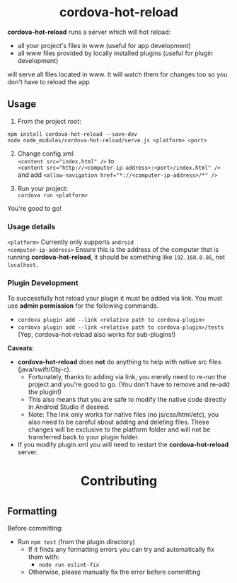 <h1 align="center">cordova-hot-reload</h1>

**cordova-hot-reload** runs a server which will hot reload:
- all your project's files in www (useful for app development)
- all www files provided by locally installed plugins (useful for plugin development)

will serve all files located in www.  It will watch them for changes too so you don't have to reload the app 

## Usage

1) From the project root:
```
npm install cordova-hot-reload --save-dev
node node_modules/cordova-hot-reload/serve.js <platform> <port>
```
2) Change config.xml:  
`<content src="index.html" />` to  
`<content src="http://<computer-ip-address>:<port>/index.html" />`  
and add `<allow-navigation href="*://<computer-ip-address>/*" />`

3) Run your project:  
`cordova run <platform>`

You're good to go!

### Usage details

`<platform>` Currently only supports `android`  
`<computer-ip-address>` Ensure this is the address of the computer that is running **cordova-hot-reload**, it should be something like `192.168.0.86`, not `localhost`.


### Plugin Development

To successfully hot reload your plugin it must be added via link.  You must use **admin permission** for the following commands.

* `cordova plugin add --link <relative path to cordova-plugin>` 
* `cordova plugin add --link <relative path to cordova-plugin>/tests` (Yep, cordova-hot-reload also works for sub-plugins!)

**Caveats**: 
- **cordova-hot-reload** does **not** do anything to help with native src files (java/swift/Obj-c).  
  - Fortunately, thanks to adding via link, you merely need to re-run the project and you're good to go.  (You don't have to remove and re-add the plugin!)  
  - This also means that you are safe to modify the native code directly in Android Studio if desired.  
  - Note: The link only works for native files (no js/css/html/etc), you also need to be careful about adding and deleting files.  These changes will be exclusive to the platform folder and will not be transferred back to your plugin folder.
- If you modify plugin.xml you will need to restart the **cordova-hot-reload** server.

<h1 align="center">Contributing<h1>

## Formatting

Before committing:

* Run `npm test` (from the plugin directory)
  * If it finds any formatting errors you can try and automatically fix them with:
    * `node run eslint-fix`
  * Otherwise, please manually fix the error before committing